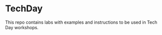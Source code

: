 # TechDay

This repo contains labs with examples and instructions to be used in Tech Day workshops. 
